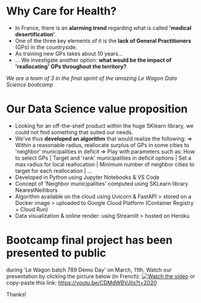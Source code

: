 # Why Care for Health?
- In France, there is an **alarming trend** regarding what is called **'medical desertification'**. 
- One of the three key elements of it is the **lack of General Practitioners** (GPs) in the countryside. 
- As training new GPs takes about 10 years...
- ... We investigate another option: **what would be the impact of 'reallocating' GPs throughout the territory?**

_We are a team of 3 in the final sprint of the amazing Le Wagon Data Science bootcamp_

# Our Data Science value proposition
- Looking for an off-the-shelf product within the huge SKlearn library, we could not find something that suited our needs.
- We've thus **developed an algorithm** that would realize the following: 
  => Within a reasonable radius, reallocate surplus of GPs in some cities to 'neighbor' municipalities in deficit
  => Play with parameters such as: 
    How to select GPs | 
    Target and 'rank' municipalities in deficit options | 
    Set a max radius for local reallocation | 
    Minimum number of neighbor cities to target for each reallocation | 
    ...
- Developed in Python using Jupyter Notebooks & VS Code
- Concept of 'Neighbor municipalities' computed using SKLearn library NearestNeihbors
- Algorithm available on the cloud using Uvicorn & FastAPI > stored on a Docker image > uploaded to Google Cloud Platform (Container Registry + Cloud Run)
- Data visualization & online render: using Streamlit > hosted on Heroku

# Bootcamp final project has been presented to public
during 'Le Wagon batch 789 Demo Day' on March, 11th.
Watch our presentation by clicking the picture below (in French):
[![Watch the video](https://img.youtube.com/vi/CDMdWBVJIis/maxresdefault.jpg)](https://youtu.be/CDMdWBVJIis?t=2020)
or copy-paste this link: https://youtu.be/CDMdWBVJIis?t=2020

Thanks!

